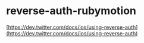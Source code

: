 reverse-auth-rubymotion
=======================

[https://dev.twitter.com/docs/ios/using-reverse-auth](https://dev.twitter.com/docs/ios/using-reverse-auth)
